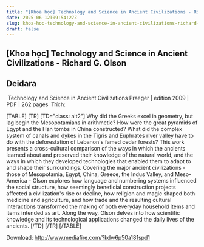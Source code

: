 ```yaml
---
title: "[Khoa học] Technology and Science in Ancient Civilizations - Richard G. Olson"
date: 2025-06-12T09:54:27Z
slug: khoa-hoc-technology-and-science-in-ancient-civilizations-richard-g-olson
draft: false
---
```


## [Khoa học] Technology and Science in Ancient Civilizations - Richard G. Olson

## Deidara

​  Technology and Science in Ancient Civilizations 
Praeger | edition 2009 | PDF | 262 pages 
​
 Trích:

 [TABLE]
 [TR]
 [TD="class: alt2"] Why did the Greeks excel in geometry, but lag begin the Mesopotamians in  arithmetic? How were the great pyramids of Egypt and the Han tombs in  China constructed? What did the complex system of canals and dykes in  the Tigris and Euphrates river valley have to do with the deforestation  of Lebanon's famed cedar forests? This work presents a cross-cultural  comparison of the ways in which the ancients learned about and preserved  their knowledge of the natural world, and the ways in which they  developed technologies that enabled them to adapt to and shape their  surroundings. Covering the major ancient civilizations - those of  Mesopotamia, Egypt, China, Greece, the Indus Valley, and Meso-America -  Olson explores how language and numbering systems influenced the social  structure, how seemingly beneficial construction projects affected a  civilization's rise or decline, how religion and magic shaped both  medicine and agriculture, and how trade and the resulting cultural  interactions transformed the making of both everyday household items and  items intended as art. Along the way, Olson delves into how scientific  knowledge and its technological applications changed the daily lives of  the ancients.
[/TD]
 [/TR]
 [/TABLE]
 
Download:
http://www.mediafire.com/?kdw6p50a181spd1